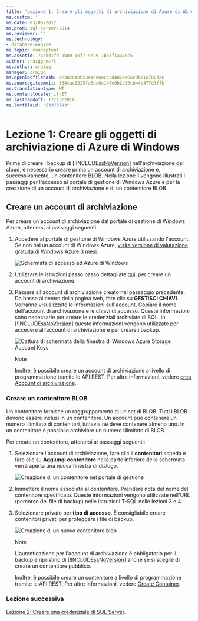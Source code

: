 ```yaml
---
title: 'Lezione 1: Creare gli oggetti di archiviazione di Azure di Windows | Microsoft Docs'
ms.custom: ''
ms.date: 03/06/2017
ms.prod: sql-server-2014
ms.reviewer: ''
ms.technology:
- database-engine
ms.topic: conceptual
ms.assetid: 74edd1fd-ab00-46f7-9e29-7ba3f1a446c5
author: craigg-msft
ms.author: craigg
manager: craigg
ms.openlocfilehash: d238284bb53e4ce6acc5d482ae66c0b21a760da6
ms.sourcegitcommit: 334cae1925fa5ac6c140e0b2c38c844c477e3ffb
ms.translationtype: MT
ms.contentlocale: it-IT
ms.lasthandoff: 12/13/2018
ms.locfileid: "53373793"
---
```

# <a name="lesson-1-create-windows-azure-storage-objects"></a>Lezione 1: Creare gli oggetti di archiviazione di Azure di Windows
  Prima di creare i backup di [!INCLUDE[ssNoVersion](../includes/ssnoversion-md.md)] nell'archiviazione del cloud, è necessario creare prima un account di archiviazione e, successivamente, un contenitore BLOB. Nella lezione 1 vengono illustrati i passaggi per l'accesso al portale di gestione di Windows Azure e per la creazione di un account di archiviazione e di un contenitore BLOB.  
  
## <a name="create-a-storage-account"></a>Creare un account di archiviazione  
 Per creare un account di archiviazione dal portale di gestione di Windows Azure, attenersi ai passaggi seguenti:  
  
1.  Accedere al portale di gestione di Windows Azure utilizzando l'account. Se non hai un account di Windows Azure, [visita versione di valutazione gratuita di Windows Azure 3 mesi](https://go.microsoft.com/fwlink/?LinkId=271927).  
  
     ![Schermata di accesso ad Azure di Windows](../../2014/tutorials/media/windowazurelogin-backuptocloud.gif "schermata di accesso ad Azure di Windows")  
  
2.  Utilizzare le istruzioni passo passo dettagliate [qui](https://go.microsoft.com/fwlink/?LinkId=271926), per creare un account di archiviazione.  
  
3.  Passare all'account di archiviazione creato nel passaggio precedente. Da basso al centro della pagina web, fare clic su **GESTISCI CHIAVI**. Verranno visualizzate le informazioni sull'account. Copiare il nome dell'account di archiviazione e le chiavi di accesso. Queste informazioni sono necessarie per creare le credenziali archiviate di SQL. In [!INCLUDE[ssNoVersion](../includes/ssnoversion-md.md)] queste informazioni vengono utilizzate per accedere all'account di archiviazione e per creare i backup.  
  
     ![Cattura di schermata della finestra di Windows Azure Storage Account Keys](../../2014/tutorials/media/manageaccesskeys-backuptocloud.gif "cattura di schermata della finestra di Windows Azure Storage Account Keys")  
  
    > [!NOTE]  
    >  Inoltre, è possibile creare un account di archiviazione a livello di programmazione tramite le API REST. Per altre informazioni, vedere [crea Account di archiviazione](https://go.microsoft.com/fwlink/?LinkId=271928).  
  
### <a name="create-a-blob-container"></a>Creare un contenitore BLOB  
 Un contenitore fornisce un raggruppamento di un set di BLOB. Tutti i BLOB devono essere inclusi in un contenitore. Un account può contenere un numero illimitato di contenitori, tuttavia ne deve contenere almeno uno. In un contenitore è possibile archiviare un numero illimitato di BLOB.  
  
 Per creare un contenitore, attenersi ai passaggi seguenti:  
  
1.  Selezionare l'account di archiviazione, fare clic il **contenitori** scheda e fare clic su **Aggiungi contenitore** nella parte inferiore della schermata verrà aperta una nuova finestra di dialogo.  
  
     ![Creazione di un contenitore nel portale di gestione](../../2014/tutorials/media/backuptocloud.gif "crea un contenitore nel portale di gestione")  
  
2.  Immettere il nome associato al contenitore. Prendere nota del nome del contenitore specificato. Queste informazioni vengono utilizzate nell'URL (percorso del file di backup) nelle istruzioni T-SQL nelle lezioni 3 e 4.  
  
3.  Selezionare privato per **tipo di accesso**. È consigliabile creare contenitori privati per proteggere i file di backup.  
  
     ![Creazione di un nuovo contenitore blob](../../2014/tutorials/media/backuptocloud-newblobcontainer.gif "creando un nuovo contenitore blob")  
  
    > [!NOTE]  
    >  L'autenticazione per l'account di archiviazione è obbligatorio per il backup e ripristino di [!INCLUDE[ssNoVersion](../includes/ssnoversion-md.md)] anche se si sceglie di creare un contenitore pubblico.  
    >   
    >  Inoltre, è possibile creare un contenitore a livello di programmazione tramite le API REST. Per altre informazioni, vedere [Create Container](https://go.microsoft.com/fwlink/?LinkId=271946).  
  
### <a name="next-lesson"></a>Lezione successiva  
 [Lezione 2: Creare una credenziale di SQL Server](../../2014/tutorials/lesson-2-create-a-sql-server-credential.md).  
  
  

